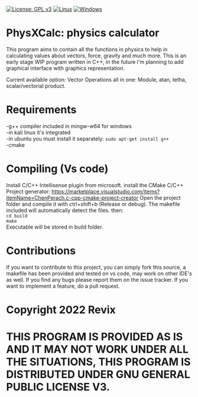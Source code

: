 [![License: GPL v3](https://img.shields.io/badge/License-GPLv3-blue.svg)](https://www.gnu.org/licenses/gpl-3.0)
[![Linux](https://svgshare.com/i/Zhy.svg)](https://svgshare.com/i/Zhy.svg)
[![Windows](https://svgshare.com/i/ZhY.svg)](https://svgshare.com/i/ZhY.svg)

# PhysXCalc: physics calculator

This program aims to contain all the functions in physics to help in calculating values about vectors, force, gravity and much more.
This is an early stage WIP program written in C++, in the future i'm planning to add graphical interface with graphics representation.

Current available option: 
Vector Operations all in one: Module, atan, tetha, scalar/vectorial product.

# Requirements
  -g++ compiler included in mingw-w64 for windows <br />
  -in kali linux it's integrated  <br />
  -in ubuntu you must install it separately: ```sudo apt-get install g++``` <br />
  -cmake
  

# Compiling (Vs code)
Install C/C++ Intellisense plugin from microsoft.
install the CMake C/C++ Project generator: https://marketplace.visualstudio.com/items?itemName=ChenPerach.c-cpp-cmake-project-creator
Open the project folder and compile it with ctrl+shift+b (Release or debug). The makefile included will automatically detect the files.
then: <br />
```cd build``` <br />
```make``` <br />
Executable will be stored in build folder.


# Contributions

If you want to contribute to this project, you can simply fork this source, a makefile has been provided and tested on vs code, may work 
on other IDE's as well. If you find any bugs please report them on the issue tracker. If you want to implement a feature, do a  pull request.

# Copyright 2022 Revix

# THIS PROGRAM IS PROVIDED AS IS AND IT MAY NOT WORK UNDER ALL THE SITUATIONS, THIS PROGRAM IS DISTRIBUTED UNDER GNU GENERAL PUBLIC LICENSE V3.



